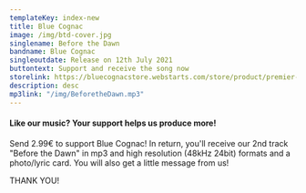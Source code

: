 ```yaml
---
templateKey: index-new
title: Blue Cognac
image: /img/btd-cover.jpg
singlename: Before the Dawn
bandname: Blue Cognac
singleoutdate: Release on 12th July 2021
buttontext: Support and receive the song now
storelink: https://bluecognacstore.webstarts.com/store/product/premier-reve
description: desc
mp3link: "/img/BeforetheDawn.mp3"
---
```

#### Like our music? Your support helps us produce more!

Send 2.99€ to support Blue Cognac! In return, you'll receive our 2nd track "Before the Dawn" in mp3 and high resolution (48kHz 24bit) formats and a photo/lyric card. You will also get a little message from us!

THANK YOU!